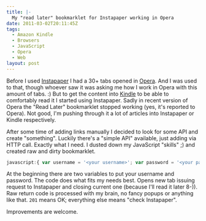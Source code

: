 ```yaml
---
title: |-
  My "read later" bookmarklet for Instapaper working in Opera
date: 2011-03-02T20:11:45Z
tags:
  - Amazon Kindle
  - Browsers
  - JavaScript
  - Opera
  - Web
layout: post
---
```

Before I used [Instapaper][1] I had a 30+ tabs opened in [Opera][2]. And I was used to that, though whoever saw it was asking me how I work in Opera with this amount of tabs. :) But to get the content into [Kindle][3] to be able to comfortably read it I started using Instapaper. Sadly in recent version of Opera the "Read Later" bookmarklet stopped working (yes, it's reported to Opera). Not good, I'm pushing through it a lot of articles into Instapaper or Kindle respectively.

After some time of adding links manually I decided to look for some API and create "something". Luckily there's a "simple API" available, just adding via HTTP call. Exactly what I need. I dusted down my JavaScript "skills" ;) and created raw and dirty bookmarklet.

```javascript
javascript:{ var username = '<your username>'; var password = '<your password>'; window.open('https://www.instapaper.com/api/add?username=' + username + '&password=' + password + '&url=' + encodeURIComponent(window.location.href)); window.close(); }
```

At the beginning there are two variables to put your username and password. The code does what fits my needs best. Opens new tab issuing request to Instapaper and closing current one (because I'll read it later 8-)). Raw return code is processed with my brain, no fancy popups or anything like that. `201` means OK; everything else means "check Instapaper".

Improvements are welcome.

[1]: http://www.instapaper.com
[2]: http://www.opera.com
[3]: http://www.kindle.com